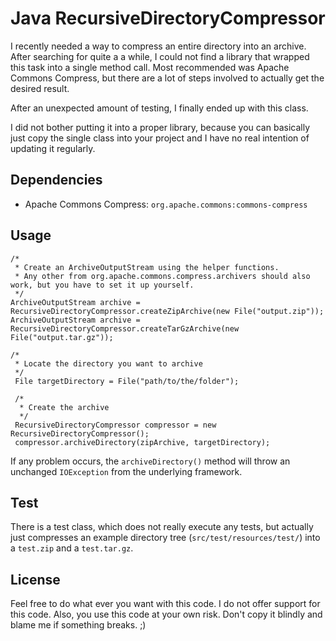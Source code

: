 # Java RecursiveDirectoryCompressor

I recently needed a way to compress an entire directory into an archive. After searching for quite a a while, I could
not find a library that wrapped this task into a single method call. Most recommended was Apache Commons Compress, but
there are a lot of steps involved to actually get the desired result.

After an unexpected amount of testing, I finally ended up with this class.

I did not bother putting it into a proper library, because you can basically just copy the single class into your
project and I have no real intention of updating it regularly.

## Dependencies

- Apache Commons Compress: `org.apache.commons:commons-compress`

## Usage

    /*
     * Create an ArchiveOutputStream using the helper functions.
     * Any other from org.apache.commons.compress.archivers should also work, but you have to set it up yourself.
     */
    ArchiveOutputStream archive = RecursiveDirectoryCompressor.createZipArchive(new File("output.zip"));
    ArchiveOutputStream archive = RecursiveDirectoryCompressor.createTarGzArchive(new File("output.tar.gz"));

    /*
     * Locate the directory you want to archive
     */
     File targetDirectory = File("path/to/the/folder");

     /*
      * Create the archive
      */
     RecursiveDirectoryCompressor compressor = new RecursiveDirectoryCompressor();
     compressor.archiveDirectory(zipArchive, targetDirectory);

If any problem occurs, the `archiveDirectory()` method will throw an unchanged `IOException` from the underlying
framework.

## Test

There is a test class, which does not really execute any tests, but actually just compresses an example directory tree
(`src/test/resources/test/`) into a `test.zip` and a `test.tar.gz`.

## License

Feel free to do what ever you want with this code. I do not offer support for this code. Also, you use this code at your
own risk. Don't copy it blindly and blame me if something breaks. ;)